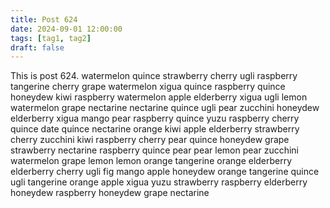 ```yaml
---
title: Post 624
date: 2024-09-01 12:00:00
tags: [tag1, tag2]
draft: false
---
```

This is post 624.
watermelon
quince
strawberry
cherry
ugli
raspberry
tangerine
cherry
grape
watermelon
xigua
quince
raspberry
quince
honeydew
kiwi
raspberry
watermelon
apple
elderberry
xigua
ugli
lemon
watermelon
grape
nectarine
nectarine
quince
ugli
pear
zucchini
honeydew
elderberry
xigua
mango
pear
raspberry
quince
yuzu
raspberry
cherry
quince
date
quince
nectarine
orange
kiwi
apple
elderberry
strawberry
cherry
zucchini
kiwi
raspberry
cherry
pear
quince
honeydew
grape
strawberry
nectarine
raspberry
quince
pear
pear
lemon
pear
zucchini
watermelon
grape
lemon
lemon
orange
tangerine
orange
elderberry
elderberry
cherry
ugli
fig
mango
apple
honeydew
orange
tangerine
quince
ugli
tangerine
orange
apple
xigua
yuzu
strawberry
raspberry
elderberry
honeydew
raspberry
honeydew
grape
nectarine
